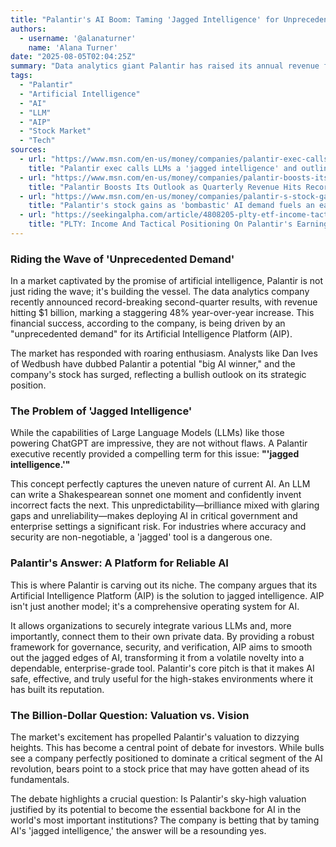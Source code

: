 ```yaml
---
title: "Palantir's AI Boom: Taming 'Jagged Intelligence' for Unprecedented Growth"
authors:
  - username: '@alanaturner'
    name: 'Alana Turner'
date: "2025-08-05T02:04:25Z"
summary: "Data analytics giant Palantir has raised its annual revenue forecast for the second time this year, fueled by what it calls \"unprecedented demand\" for its Artificial Intelligence Platform (AIP). As the company's stock soars, it's differentiating itself by tackling what one of its executives calls the \"'jagged intelligence'\" of large language models, positioning its platform as the key to making AI reliable for high-stakes environments."
tags:
  - "Palantir"
  - "Artificial Intelligence"
  - "AI"
  - "LLM"
  - "AIP"
  - "Stock Market"
  - "Tech"
sources:
  - url: "https://www.msn.com/en-us/money/companies/palantir-exec-calls-llms-a-jagged-intelligence-and-outlines-the-companys-next-steps-in-the-ai-race/ar-AA1JUpYh"
    title: "Palantir exec calls LLMs a 'jagged intelligence' and outlines the company's next steps in the AI race"
  - url: "https://www.msn.com/en-us/money/companies/palantir-boosts-its-outlook-as-quarterly-revenue-hits-record-1b-on-ai-demand/ar-AA1JTRfx"
    title: "Palantir Boosts Its Outlook as Quarterly Revenue Hits Record $1B on AI Demand"
  - url: "https://www.msn.com/en-us/money/companies/palantir-s-stock-gains-as-bombastic-ai-demand-fuels-an-earnings-milestone/ar-AA1JTReh"
    title: "Palantir's stock gains as 'bombastic' AI demand fuels an earnings milestone"
  - url: "https://seekingalpha.com/article/4808205-plty-etf-income-tactical-positioning-on-palantir-stock-earnings"
    title: "PLTY: Income And Tactical Positioning On Palantir's Earnings"
---
```


### Riding the Wave of 'Unprecedented Demand'

In a market captivated by the promise of artificial intelligence, Palantir is not just riding the wave; it's building the vessel. The data analytics company recently announced record-breaking second-quarter results, with revenue hitting $1 billion, marking a staggering 48% year-over-year increase. This financial success, according to the company, is being driven by an "unprecedented demand" for its Artificial Intelligence Platform (AIP).

The market has responded with roaring enthusiasm. Analysts like Dan Ives of Wedbush have dubbed Palantir a potential "big AI winner," and the company's stock has surged, reflecting a bullish outlook on its strategic position.

### The Problem of 'Jagged Intelligence'

While the capabilities of Large Language Models (LLMs) like those powering ChatGPT are impressive, they are not without flaws. A Palantir executive recently provided a compelling term for this issue: **"'jagged intelligence.'"**

This concept perfectly captures the uneven nature of current AI. An LLM can write a Shakespearean sonnet one moment and confidently invent incorrect facts the next. This unpredictability—brilliance mixed with glaring gaps and unreliability—makes deploying AI in critical government and enterprise settings a significant risk. For industries where accuracy and security are non-negotiable, a 'jagged' tool is a dangerous one.

### Palantir's Answer: A Platform for Reliable AI

This is where Palantir is carving out its niche. The company argues that its Artificial Intelligence Platform (AIP) is the solution to jagged intelligence. AIP isn't just another model; it's a comprehensive operating system for AI.

It allows organizations to securely integrate various LLMs and, more importantly, connect them to their own private data. By providing a robust framework for governance, security, and verification, AIP aims to smooth out the jagged edges of AI, transforming it from a volatile novelty into a dependable, enterprise-grade tool. Palantir's core pitch is that it makes AI safe, effective, and truly useful for the high-stakes environments where it has built its reputation.

### The Billion-Dollar Question: Valuation vs. Vision

The market's excitement has propelled Palantir's valuation to dizzying heights. This has become a central point of debate for investors. While bulls see a company perfectly positioned to dominate a critical segment of the AI revolution, bears point to a stock price that may have gotten ahead of its fundamentals.

The debate highlights a crucial question: Is Palantir's sky-high valuation justified by its potential to become the essential backbone for AI in the world's most important institutions? The company is betting that by taming AI's 'jagged intelligence,' the answer will be a resounding yes.
